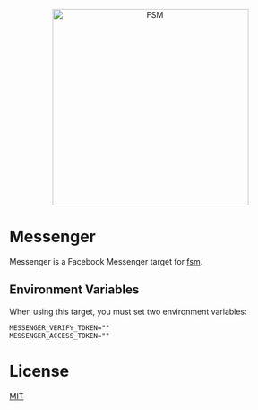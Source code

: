 <a href="https://github.com/fsm"><p align="center"><img src="https://user-images.githubusercontent.com/2105067/35464215-a014d512-02a9-11e8-8913-63a066f6064e.png" alt="FSM" width="350px" align="center;"/></p></a>

# Messenger

Messenger is a Facebook Messenger target for [fsm](https://github.com/fsm/fsm).

## Environment Variables

When using this target, you must set two environment variables:

```
MESSENGER_VERIFY_TOKEN=""
MESSENGER_ACCESS_TOKEN=""
```

# License

[MIT](LICENSE.md)
